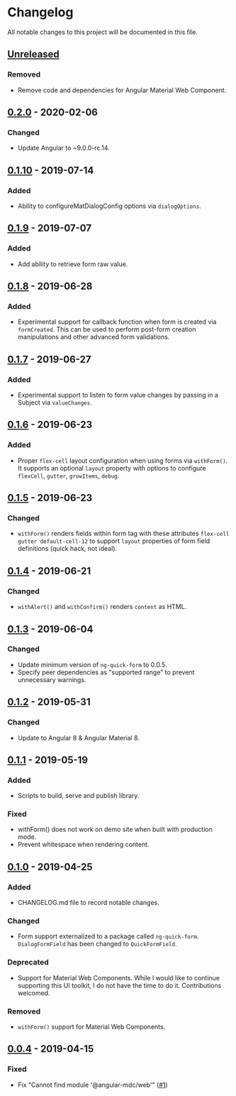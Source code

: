 # Changelog
All notable changes to this project will be documented in this file.

## [Unreleased]

### Removed

- Remove code and dependencies for Angular Material Web Component. 

## [0.2.0] - 2020-02-06

### Changed

- Update Angular to ~9.0.0-rc.14. 

## [0.1.10] - 2019-07-14

### Added

- Ability to configureMatDialogConfig options via `dialogOptions`. 

## [0.1.9] - 2019-07-07

### Added

- Add ability to retrieve form raw value.

## [0.1.8] - 2019-06-28

### Added

- Experimental support for callback function when form is created via `formCreated`. This can be used to perform post-form creation manipulations and other advanced form validations.

## [0.1.7] - 2019-06-27

### Added

- Experimental support to listen to form value changes by passing in a Subject via `valueChanges`. 

## [0.1.6] - 2019-06-23

### Added

- Proper `flex-cell` layout configuration when using forms via `withForm()`. It supports an optional `layout` property with options to configure `flexCell`, `gutter`, `growItems`, `debug`.

## [0.1.5] - 2019-06-23

### Changed

- `withForm()` renders fields within form tag with these attributes `flex-cell gutter default-cell-12` to support `layout` properties of form field definitions (quick hack, not ideal).

## [0.1.4] - 2019-06-21

### Changed

- `withAlert()` and `withConfirm()` renders `content` as HTML.

## [0.1.3] - 2019-06-04

### Changed

- Update minimum version of `ng-quick-form` to 0.0.5.
- Specify peer dependencies as "supported range" to prevent unnecessary warnings.

## [0.1.2] - 2019-05-31

### Changed
- Update to Angular 8 & Angular Material 8.

## [0.1.1] - 2019-05-19

### Added
- Scripts to build, serve and publish library.

### Fixed
- withForm() does not work on demo site when built with production mode.
- Prevent whitespace when rendering content.

## [0.1.0] - 2019-04-25

### Added
- CHANGELOG.md file to record notable changes.

### Changed
- Form support externalized to a package called `ng-quick-form`. `DialogFormField` has been changed to `QuickFormField`.

### Deprecated
- Support for Material Web Components. While I would like to continue supporting this UI toolkit, I do not have the time to do it. Contributions welcomed.

### Removed
- `withForm()` support for Material Web Components.  

## [0.0.4] - 2019-04-15
### Fixed
- Fix "Cannot find module '@angular-mdc/web'" ([#1](kctang/dialog-service#1)) 

[Unreleased]: https://github.com/kctang/dialog-service/compare/v0.2.0...HEAD
[0.2.0]: https://github.com/kctang/dialog-service/compare/v0.1.10...v0.2.0
[0.1.10]: https://github.com/kctang/dialog-service/compare/v0.1.9...v0.1.10
[0.1.9]: https://github.com/kctang/dialog-service/compare/v0.1.8...v0.1.9
[0.1.8]: https://github.com/kctang/dialog-service/compare/v0.1.7...v0.1.8
[0.1.7]: https://github.com/kctang/dialog-service/compare/v0.1.6...v0.1.7
[0.1.6]: https://github.com/kctang/dialog-service/compare/v0.1.5...v0.1.6
[0.1.5]: https://github.com/kctang/dialog-service/compare/v0.1.4...v0.1.5
[0.1.4]: https://github.com/kctang/dialog-service/compare/v0.1.3...v0.1.4
[0.1.3]: https://github.com/kctang/dialog-service/compare/v0.1.2...v0.1.3
[0.1.2]: https://github.com/kctang/dialog-service/compare/v0.1.1...v0.1.2
[0.1.1]: https://github.com/kctang/dialog-service/compare/v0.1.0...v0.1.1
[0.1.0]: https://github.com/kctang/dialog-service/compare/v0.0.4...v0.1.0
[0.0.4]: https://github.com/kctang/dialog-service/releases/tag/v0.0.4
